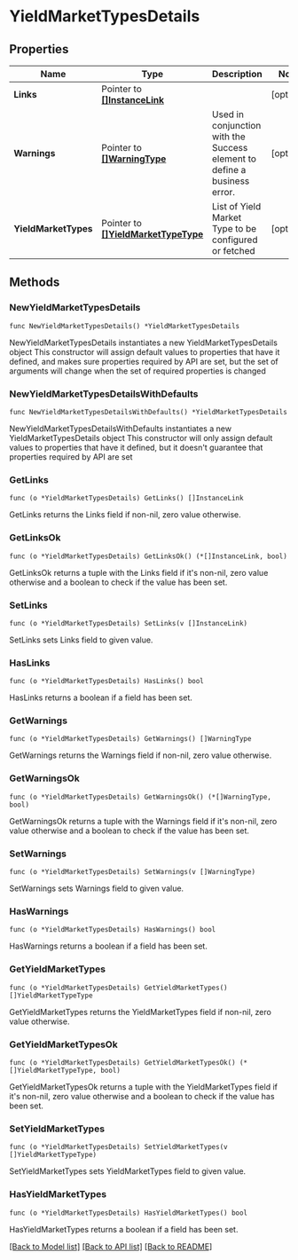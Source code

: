 # YieldMarketTypesDetails

## Properties

Name | Type | Description | Notes
------------ | ------------- | ------------- | -------------
**Links** | Pointer to [**[]InstanceLink**](InstanceLink.md) |  | [optional] 
**Warnings** | Pointer to [**[]WarningType**](WarningType.md) | Used in conjunction with the Success element to define a business error. | [optional] 
**YieldMarketTypes** | Pointer to [**[]YieldMarketTypeType**](YieldMarketTypeType.md) | List of Yield Market Type to be configured or fetched | [optional] 

## Methods

### NewYieldMarketTypesDetails

`func NewYieldMarketTypesDetails() *YieldMarketTypesDetails`

NewYieldMarketTypesDetails instantiates a new YieldMarketTypesDetails object
This constructor will assign default values to properties that have it defined,
and makes sure properties required by API are set, but the set of arguments
will change when the set of required properties is changed

### NewYieldMarketTypesDetailsWithDefaults

`func NewYieldMarketTypesDetailsWithDefaults() *YieldMarketTypesDetails`

NewYieldMarketTypesDetailsWithDefaults instantiates a new YieldMarketTypesDetails object
This constructor will only assign default values to properties that have it defined,
but it doesn't guarantee that properties required by API are set

### GetLinks

`func (o *YieldMarketTypesDetails) GetLinks() []InstanceLink`

GetLinks returns the Links field if non-nil, zero value otherwise.

### GetLinksOk

`func (o *YieldMarketTypesDetails) GetLinksOk() (*[]InstanceLink, bool)`

GetLinksOk returns a tuple with the Links field if it's non-nil, zero value otherwise
and a boolean to check if the value has been set.

### SetLinks

`func (o *YieldMarketTypesDetails) SetLinks(v []InstanceLink)`

SetLinks sets Links field to given value.

### HasLinks

`func (o *YieldMarketTypesDetails) HasLinks() bool`

HasLinks returns a boolean if a field has been set.

### GetWarnings

`func (o *YieldMarketTypesDetails) GetWarnings() []WarningType`

GetWarnings returns the Warnings field if non-nil, zero value otherwise.

### GetWarningsOk

`func (o *YieldMarketTypesDetails) GetWarningsOk() (*[]WarningType, bool)`

GetWarningsOk returns a tuple with the Warnings field if it's non-nil, zero value otherwise
and a boolean to check if the value has been set.

### SetWarnings

`func (o *YieldMarketTypesDetails) SetWarnings(v []WarningType)`

SetWarnings sets Warnings field to given value.

### HasWarnings

`func (o *YieldMarketTypesDetails) HasWarnings() bool`

HasWarnings returns a boolean if a field has been set.

### GetYieldMarketTypes

`func (o *YieldMarketTypesDetails) GetYieldMarketTypes() []YieldMarketTypeType`

GetYieldMarketTypes returns the YieldMarketTypes field if non-nil, zero value otherwise.

### GetYieldMarketTypesOk

`func (o *YieldMarketTypesDetails) GetYieldMarketTypesOk() (*[]YieldMarketTypeType, bool)`

GetYieldMarketTypesOk returns a tuple with the YieldMarketTypes field if it's non-nil, zero value otherwise
and a boolean to check if the value has been set.

### SetYieldMarketTypes

`func (o *YieldMarketTypesDetails) SetYieldMarketTypes(v []YieldMarketTypeType)`

SetYieldMarketTypes sets YieldMarketTypes field to given value.

### HasYieldMarketTypes

`func (o *YieldMarketTypesDetails) HasYieldMarketTypes() bool`

HasYieldMarketTypes returns a boolean if a field has been set.


[[Back to Model list]](../README.md#documentation-for-models) [[Back to API list]](../README.md#documentation-for-api-endpoints) [[Back to README]](../README.md)


